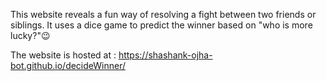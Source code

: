 This website reveals a fun way of resolving a fight between two friends or siblings. It uses a dice game to predict the winner based on "who is more lucky?"😉

The website is hosted at : https://shashank-ojha-bot.github.io/decideWinner/
